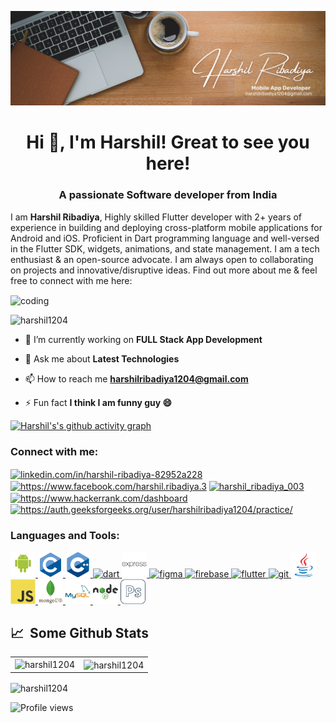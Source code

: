 ![logo](https://github.com/harshil1204/harshil1204/blob/main/Brown%20Wood%20Minimalist%20Profile%20LinkedIn%20Banner.png)

<h1 align="center">Hi 👋, I'm Harshil! Great to see you here!</h1>
<h3 align="center">A passionate Software developer from India</h3>

I am <b>Harshil Ribadiya</b>, Highly skilled Flutter developer with 2+ years of experience in building and deploying cross-platform mobile applications for Android and iOS. Proficient in Dart programming language and well-versed in the Flutter SDK, widgets, animations, and state management. I am a tech enthusiast & an open-source advocate. I am always open to collaborating on projects and innovative/disruptive ideas. Find out more about me & feel free to connect with me here:<br/>


<img align="center" alt="coding" width="300" src="https://user-images.githubusercontent.com/55389276/140866485-8fb1c876-9a8f-4d6a-98dc-08c4981eaf70.gif">

<p align="left"> <img src="https://komarev.com/ghpvc/?username=harshil1204&label=Profile%20views&color=0e75b6&style=flat" alt="harshil1204" /> </p>

- 🔭 I’m currently working on **FULL Stack App Development**

- 💬 Ask me about **Latest Technologies**

- 📫 How to reach me **harshilribadiya1204@gmail.com**

- ⚡ Fun fact **I think I am funny guy 😄**

[![Harshil's's github activity graph](https://github-readme-activity-graph.vercel.app/graph?username=harshil1204&theme=react-dark)](https://github.com/harshil1204)


<h3 align="left">Connect with me:</h3>
<p align="left">
<a href="https://linkedin.com/in/linkedin.com/in/harshil-ribadiya-82952a228" target="blank"><img align="center" src="https://raw.githubusercontent.com/rahuldkjain/github-profile-readme-generator/master/src/images/icons/Social/linked-in-alt.svg" alt="linkedin.com/in/harshil-ribadiya-82952a228" height="30" width="40" /></a>
<a href="https://fb.com/https://www.facebook.com/harshil.ribadiya.3" target="blank"><img align="center" src="https://raw.githubusercontent.com/rahuldkjain/github-profile-readme-generator/master/src/images/icons/Social/facebook.svg" alt="https://www.facebook.com/harshil.ribadiya.3" height="30" width="40" /></a>
<a href="https://instagram.com/harshil_ribadiya_003" target="blank"><img align="center" src="https://raw.githubusercontent.com/rahuldkjain/github-profile-readme-generator/master/src/images/icons/Social/instagram.svg" alt="harshil_ribadiya_003" height="30" width="40" /></a>
<a href="https://www.hackerearth.com/https://www.hackerrank.com/dashboard" target="blank"><img align="center" src="https://raw.githubusercontent.com/rahuldkjain/github-profile-readme-generator/master/src/images/icons/Social/hackerearth.svg" alt="https://www.hackerrank.com/dashboard" height="30" width="40" /></a>
<a href="https://auth.geeksforgeeks.org/user/https://auth.geeksforgeeks.org/user/harshilribadiya1204/practice/" target="blank"><img align="center" src="https://raw.githubusercontent.com/rahuldkjain/github-profile-readme-generator/master/src/images/icons/Social/geeks-for-geeks.svg" alt="https://auth.geeksforgeeks.org/user/harshilribadiya1204/practice/" height="30" width="40" /></a>
</p>

<h3 align="left">Languages and Tools:</h3>
<p align="left"> <a href="https://developer.android.com" target="_blank" rel="noreferrer"> <img src="https://raw.githubusercontent.com/devicons/devicon/master/icons/android/android-original-wordmark.svg" alt="android" width="40" height="40"/> </a> <a href="https://www.cprogramming.com/" target="_blank" rel="noreferrer"> <img src="https://raw.githubusercontent.com/devicons/devicon/master/icons/c/c-original.svg" alt="c" width="40" height="40"/> </a> <a href="https://www.w3schools.com/cpp/" target="_blank" rel="noreferrer"> <img src="https://raw.githubusercontent.com/devicons/devicon/master/icons/cplusplus/cplusplus-original.svg" alt="cplusplus" width="40" height="40"/> </a> <a href="https://dart.dev" target="_blank" rel="noreferrer"> <img src="https://www.vectorlogo.zone/logos/dartlang/dartlang-icon.svg" alt="dart" width="40" height="40"/> </a> <a href="https://expressjs.com" target="_blank" rel="noreferrer"> <img src="https://raw.githubusercontent.com/devicons/devicon/master/icons/express/express-original-wordmark.svg" alt="express" width="40" height="40"/> </a> <a href="https://www.figma.com/" target="_blank" rel="noreferrer"> <img src="https://www.vectorlogo.zone/logos/figma/figma-icon.svg" alt="figma" width="40" height="40"/> </a> <a href="https://firebase.google.com/" target="_blank" rel="noreferrer"> <img src="https://www.vectorlogo.zone/logos/firebase/firebase-icon.svg" alt="firebase" width="40" height="40"/> </a> <a href="https://flutter.dev" target="_blank" rel="noreferrer"> <img src="https://www.vectorlogo.zone/logos/flutterio/flutterio-icon.svg" alt="flutter" width="40" height="40"/> </a> <a href="https://git-scm.com/" target="_blank" rel="noreferrer"> <img src="https://www.vectorlogo.zone/logos/git-scm/git-scm-icon.svg" alt="git" width="40" height="40"/> </a> <a href="https://www.java.com" target="_blank" rel="noreferrer"> <img src="https://raw.githubusercontent.com/devicons/devicon/master/icons/java/java-original.svg" alt="java" width="40" height="40"/> </a> <a href="https://developer.mozilla.org/en-US/docs/Web/JavaScript" target="_blank" rel="noreferrer"> <img src="https://raw.githubusercontent.com/devicons/devicon/master/icons/javascript/javascript-original.svg" alt="javascript" width="40" height="40"/> </a> <a href="https://www.mongodb.com/" target="_blank" rel="noreferrer"> <img src="https://raw.githubusercontent.com/devicons/devicon/master/icons/mongodb/mongodb-original-wordmark.svg" alt="mongodb" width="40" height="40"/> </a> <a href="https://www.mysql.com/" target="_blank" rel="noreferrer"> <img src="https://raw.githubusercontent.com/devicons/devicon/master/icons/mysql/mysql-original-wordmark.svg" alt="mysql" width="40" height="40"/> </a> <a href="https://nodejs.org" target="_blank" rel="noreferrer"> <img src="https://raw.githubusercontent.com/devicons/devicon/master/icons/nodejs/nodejs-original-wordmark.svg" alt="nodejs" width="40" height="40"/> </a> <a href="https://www.photoshop.com/en" target="_blank" rel="noreferrer"> <img src="https://raw.githubusercontent.com/devicons/devicon/master/icons/photoshop/photoshop-line.svg" alt="photoshop" width="40" height="40"/> </a> </p>




## 📈 &nbsp;Some Github Stats ##

<table>
<tr>
<td>
<img align="left" src="https://github-readme-stats.vercel.app/api/top-langs?username=harshil1204&show_icons=true&locale=en&layout=compact" alt="harshil1204" />
<td><img align="center" src="https://github-readme-stats.vercel.app/api?username=harshil1204&show_icons=true&locale=en" alt="harshil1204" />
</td>
</tr>
</table>

<p><img align="center" src="https://github-readme-streak-stats.herokuapp.com/?user=harshil1204&" alt="harshil1204" /></p>

![Profile views](https://komarev.com/ghpvc/?username=harshil1204&style=flat-square&color=blue)
